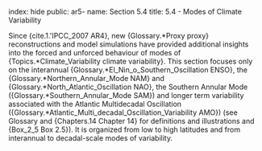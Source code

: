 index: hide
public: ar5-
name: Section 5.4
title: 5.4 - Modes of Climate Variability

Since {cite.1.'IPCC_2007 AR4}, new {Glossary.*Proxy proxy} reconstructions and model simulations have provided additional insights into the forced and unforced behaviour of modes of {Topics.*Climate_Variability climate variability}. This section focuses only on the interannual {Glossary.*El_Nin_o_Southern_Oscillation ENSO}, the {Glossary.*Northern_Annular_Mode NAM} and {Glossary.*North_Atlantic_Oscillation NAO}, the Southern Annular Mode ({Glossary.*Southern_Annular_Mode SAM}) and longer term variability associated with the Atlantic Multidecadal Oscillation ({Glossary.*Atlantic_Multi_decadal_Oscillation_Variability AMO}) (see Glossary and {Chapters.14 Chapter 14} for definitions and illustrations and {Box_2_5 Box 2.5}). It is organized from low to high latitudes and from interannual to decadal-scale modes of variability.

